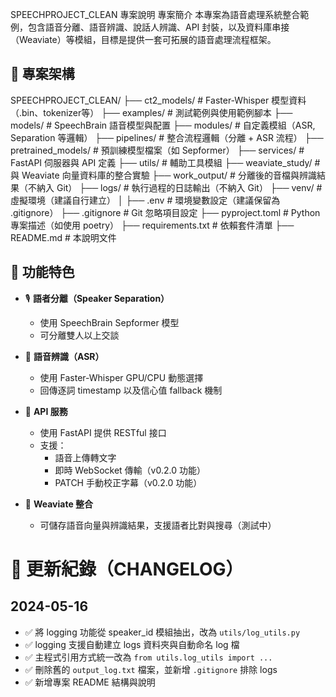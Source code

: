 SPEECHPROJECT_CLEAN 專案說明
專案簡介
本專案為語音處理系統整合範例，包含語音分離、語音辨識、說話人辨識、API 封裝，以及資料庫串接（Weaviate）等模組，目標是提供一套可拓展的語音處理流程框架。

## 📂 專案架構

SPEECHPROJECT_CLEAN/
├── ct2_models/ # Faster-Whisper 模型資料（.bin、tokenizer等）
├── examples/ # 測試範例與使用範例腳本
├── models/ # SpeechBrain 語音模型與配置
├── modules/ # 自定義模組（ASR, Separation 等邏輯）
├── pipelines/ # 整合流程邏輯（分離 + ASR 流程）
├── pretrained_models/ # 預訓練模型檔案（如 Sepformer）
├── services/ # FastAPI 伺服器與 API 定義
├── utils/ # 輔助工具模組
├── weaviate_study/ # 與 Weaviate 向量資料庫的整合實驗
├── work_output/ # 分離後的音檔與辨識結果（不納入 Git）
├── logs/ # 執行過程的日誌輸出（不納入 Git）
├── venv/ # 虛擬環境（建議自行建立）
│
├── .env # 環境變數設定（建議保留為 .gitignore）
├── .gitignore # Git 忽略項目設定
├── pyproject.toml # Python 專案描述（如使用 poetry）
├── requirements.txt # 依賴套件清單
├── README.md # 本說明文件


## 🚀 功能特色

- 🎙 **語者分離（Speaker Separation）**
  - 使用 SpeechBrain Sepformer 模型
  - 可分離雙人以上交談

- 🧠 **語音辨識（ASR）**
  - 使用 Faster-Whisper GPU/CPU 動態選擇
  - 回傳逐詞 timestamp 以及信心值 fallback 機制

- 🛜 **API 服務**
  - 使用 FastAPI 提供 RESTful 接口
  - 支援：
    - 語音上傳轉文字
    - 即時 WebSocket 傳輸（v0.2.0 功能）
    - PATCH 手動校正字幕（v0.2.0 功能）

- 🧠 **Weaviate 整合**  
  - 可儲存語音向量與辨識結果，支援語者比對與搜尋（測試中）

# 📘 更新紀錄（CHANGELOG）

## 2024-05-16
- ✅ 將 logging 功能從 speaker_id 模組抽出，改為 `utils/log_utils.py`
- ✅ logging 支援自動建立 logs 資料夾與自動命名 log 檔
- ✅ 主程式引用方式統一改為 `from utils.log_utils import ...`
- ✅ 刪除舊的 `output_log.txt` 檔案，並新增 `.gitignore` 排除 logs
- ✅ 新增專案 README 結構與說明


